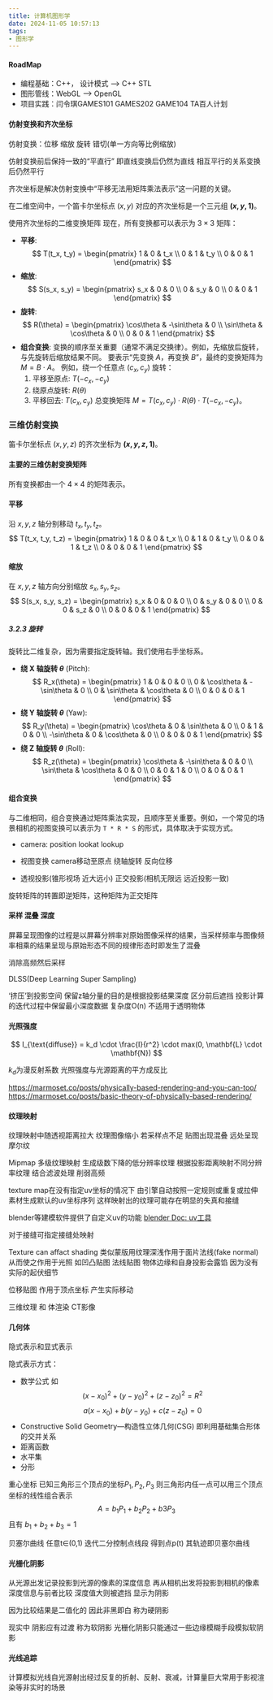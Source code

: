 ```yaml
---
title: 计算机图形学
date: 2024-11-05 10:57:13
tags:
- 图形学
---
```

#### RoadMap
+ 编程基础：C++， 设计模式 --> C++ STL
+ 图形管线：WebGL --> OpenGL
+ 项目实践：闫令琪GAMES101 GAMES202 GAME104 TA百人计划

#### 仿射变换和齐次坐标
仿射变换：位移 缩放 旋转 错切(单一方向等比例缩放)

仿射变换前后保持一致的“平直行” 即直线变换后仍然为直线 相互平行的关系变换后仍然平行

齐次坐标是解决仿射变换中“平移无法用矩阵乘法表示”这一问题的关键。

在二维空间中，一个笛卡尔坐标点 $(x, y)$ 对应的齐次坐标是一个三元组 **$(x, y, 1)$**。

使用齐次坐标的二维变换矩阵
现在，所有变换都可以表示为 $3 \times 3$ 矩阵：
*   **平移**:
    $$
    T(t_x, t_y) =
    \begin{pmatrix}
    1 & 0 & t_x \\
    0 & 1 & t_y \\
    0 & 0 & 1
    \end{pmatrix}
    $$
*   **缩放**:
    $$
    S(s_x, s_y) =
    \begin{pmatrix}
    s_x & 0 & 0 \\
    0 & s_y & 0 \\
    0 & 0 & 1
    \end{pmatrix}
    $$
*   **旋转**:
    $$
    R(\theta) =
    \begin{pmatrix}
    \cos\theta & -\sin\theta & 0 \\
    \sin\theta & \cos\theta & 0 \\
    0 & 0 & 1
    \end{pmatrix}
    $$
*   **组合变换**:
    变换的顺序至关重要（通常不满足交换律）。例如，先缩放后旋转，与先旋转后缩放结果不同。
    要表示“先变换 $A$，再变换 $B$”，最终的变换矩阵为 $M = B \cdot A$。
    例如，绕一个任意点 $(c_x, c_y)$ 旋转：
    1.  平移至原点: $T(-c_x, -c_y)$
    2.  绕原点旋转: $R(\theta)$
    3.  平移回去: $T(c_x, c_y)$
    总变换矩阵 $M = T(c_x, c_y) \cdot R(\theta) \cdot T(-c_x, -c_y)$。

### 三维仿射变换
笛卡尔坐标点 $(x, y, z)$ 的齐次坐标为 **$(x, y, z, 1)$**。
#### 主要的三维仿射变换矩阵
所有变换都由一个 $4 \times 4$ 的矩阵表示。
#### 平移
沿 $x, y, z$ 轴分别移动 $t_x, t_y, t_z$。
$$
T(t_x, t_y, t_z) =
\begin{pmatrix}
1 & 0 & 0 & t_x \\
0 & 1 & 0 & t_y \\
0 & 0 & 1 & t_z \\
0 & 0 & 0 & 1
\end{pmatrix}
$$
#### 缩放
在 $x, y, z$ 轴方向分别缩放 $s_x, s_y, s_z$。
$$
S(s_x, s_y, s_z) =
\begin{pmatrix}
s_x & 0 & 0 & 0 \\
0 & s_y & 0 & 0 \\
0 & 0 & s_z & 0 \\
0 & 0 & 0 & 1
\end{pmatrix}
$$
##### 3.2.3 旋转
旋转比二维复杂，因为需要指定旋转轴。我们使用右手坐标系。
*   **绕 X 轴旋转 $\theta$** (Pitch):
    $$
    R_x(\theta) =
    \begin{pmatrix}
    1 & 0 & 0 & 0 \\
    0 & \cos\theta & -\sin\theta & 0 \\
    0 & \sin\theta & \cos\theta & 0 \\
    0 & 0 & 0 & 1
    \end{pmatrix}
    $$
*   **绕 Y 轴旋转 $\theta$** (Yaw):
    $$
    R_y(\theta) =
    \begin{pmatrix}
    \cos\theta & 0 & \sin\theta & 0 \\
    0 & 1 & 0 & 0 \\
    -\sin\theta & 0 & \cos\theta & 0 \\
    0 & 0 & 0 & 1
    \end{pmatrix}
    $$
*   **绕 Z 轴旋转 $\theta$** (Roll):
    $$
    R_z(\theta) =
    \begin{pmatrix}
    \cos\theta & -\sin\theta & 0 & 0 \\
    \sin\theta & \cos\theta & 0 & 0 \\
    0 & 0 & 1 & 0 \\
    0 & 0 & 0 & 1
    \end{pmatrix}
    $$
#### 组合变换
与二维相同，组合变换通过矩阵乘法实现，且顺序至关重要。例如，一个常见的场景相机的视图变换可以表示为 `T * R * S` 的形式，具体取决于实现方式。


+ camera: position lookat lookup
+ 视图变换 camera移动至原点 绕轴旋转 反向位移

+ 透视投影(锥形视场 近大远小) 正交投影(相机无限远 远近投影一致)

旋转矩阵的转置即逆矩阵，这种矩阵为正交矩阵 

#### 采样 混叠 深度
屏幕呈现图像的过程是以屏幕分辨率对原始图像采样的结果，当采样频率与图像频率相乘的结果呈现与原始形态不同的规律形态时即发生了混叠

消除高频然后采样

DLSS(Deep Learning Super Sampling)

‘挤压’到投影空间 保留z轴分量的目的是根据投影结果深度 区分前后遮挡 投影计算的迭代过程中保留最小深度数据 复杂度O(n) 不适用于透明物体

#### 光照强度
$$
I_{\text{diffuse}} = k_d \cdot \frac{I}{r^2} \cdot max(0, \mathbf{L} \cdot \mathbf{N})
$$

$k_d$为漫反射系数 光照强度与光源距离的平方成反比

https://marmoset.co/posts/physically-based-rendering-and-you-can-too/
https://marmoset.co/posts/basic-theory-of-physically-based-rendering/

#### 纹理映射
纹理映射中随透视距离拉大 纹理图像缩小 若采样点不足 贴图出现混叠 远处呈现摩尔纹

Mipmap 多级纹理映射 生成级数下降的低分辨率纹理 根据投影距离映射不同分辨率纹理 结合滤波处理 削弱高频 

texture map在没有指定uv坐标的情况下 由引擎自动按照一定规则或重复或拉伸素材生成默认的uv坐标序列 这样映射出的纹理可能存在明显的失真和接缝

blender等建模软件提供了自定义uv的功能 [blender Doc: uv工具](https://docs.blender.org/manual/zh-hans/2.92/modeling/meshes/editing/uv.html)

对于接缝可指定接缝处映射

Texture can affact shading 类似蒙版用纹理深浅作用于面片法线(fake normal) 从而使之作用于光照 如凹凸贴图 法线贴图 物体边缘和自身投影会露馅 因为没有实际的起伏细节

位移贴图 作用于顶点坐标 产生实际移动

三维纹理 和 体渲染 CT影像

#### 几何体
隐式表示和显式表示

隐式表示方式：
+ 数学公式 如$$(x - x_0)^2 + (y - y_0)^2 + (z - z_0)^2 = R^2$$
    $$a(x-x_0)+b(y-y_0)+c(z-z_0) = 0 $$
+ Constructive Solid Geometry—构造性立体几何(CSG) 即利用基础集合形体的交并关系
+ 距离函数
+ 水平集
+ 分形

重心坐标
已知三角形三个顶点的坐标$P_1, P_2, P_3$  则三角形内任一点可以用三个顶点坐标的线性组合表示 
$$A = b_1P_1+b_2 P_2+b3 P_3$$
且有 $b_1+b_2+b_3=1$

贝塞尔曲线 任意t∈(0,1) 迭代二分控制点线段 得到点p(t) 其轨迹即贝塞尔曲线

#### 光栅化阴影
从光源出发记录投影到光源的像素的深度信息 再从相机出发将投影到相机的像素深度信息与前者比较 深度值大则被遮挡 显示为阴影

因为比较结果是二值化的 因此非黑即白 称为硬阴影 

现实中 阴影应有过渡 称为软阴影 光栅化阴影只能通过一些边缘模糊手段模拟软阴影

#### 光线追踪
计算模拟光线自光源射出经过反复的折射、反射、衰减，计算量巨大常用于影视渲染等非实时的场景